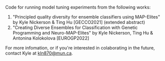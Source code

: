 Code for running model tuning experiments from the following works:
1. "Principled quality diversity for ensemble classifiers using MAP-Elites" by Kyle Nickerson & Ting Hu [GECCO2021] (extended abstract)
2. "Creating Diverse Ensembles for Classification with Genetic Programming and Neuro-MAP-Elites" by Kyle Nickerson, Ting Hu & Antonina Kolokolova [EUROGP2022] 


For more infomation, or if you're interested in colaborating in the future, contact Kyle at kln870@mun.ca.
